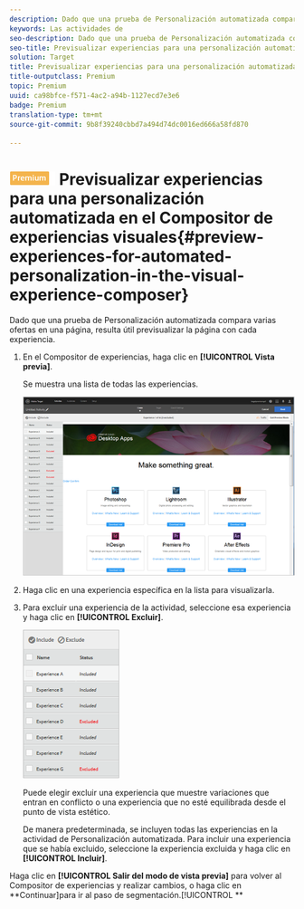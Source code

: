 ```yaml
---
description: Dado que una prueba de Personalización automatizada compara varias ofertas en una página, resulta útil previsualizar la página con cada experiencia.
keywords: Las actividades de
seo-description: Dado que una prueba de Personalización automatizada compara varias ofertas en una página, resulta útil previsualizar la página con cada experiencia.
seo-title: Previsualizar experiencias para una personalización automatizada en el Compositor de experiencias visuales
solution: Target
title: Previsualizar experiencias para una personalización automatizada en el Compositor de experiencias visuales
title-outputclass: Premium
topic: Premium
uuid: ca98bfce-f571-4ac2-a94b-1127ecd7e3e6
badge: Premium
translation-type: tm+mt
source-git-commit: 9b8f39240cbbd7a494d74dc0016ed666a58fd870

---
```



# ![PREMIUM](/help/assets/premium.png) Previsualizar experiencias para una personalización automatizada en el Compositor de experiencias visuales{#preview-experiences-for-automated-personalization-in-the-visual-experience-composer}

Dado que una prueba de Personalización automatizada compara varias ofertas en una página, resulta útil previsualizar la página con cada experiencia.

1. En el Compositor de experiencias, haga clic en **[!UICONTROL Vista previa]**.

   Se muestra una lista de todas las experiencias.

   ![](assets/ap_preview.png)

1. Haga clic en una experiencia específica en la lista para visualizarla.

1. Para excluir una experiencia de la actividad, seleccione esa experiencia y haga clic en **[!UICONTROL Excluir]**.

   ![](assets/ap_exclude.png)

   Puede elegir excluir una experiencia que muestre variaciones que entran en conflicto o una experiencia que no esté equilibrada desde el punto de vista estético.

   De manera predeterminada, se incluyen todas las experiencias en la actividad de Personalización automatizada. Para incluir una experiencia que se había excluido, seleccione la experiencia excluida y haga clic en **[!UICONTROL Incluir]**.

Haga clic en **[!UICONTROL Salir del modo de vista previa]** para volver al Compositor de experiencias y realizar cambios, o haga clic en **Continuar]para ir al paso de segmentación.[!UICONTROL **
